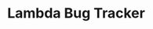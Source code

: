---
title: Lambda Bug Tracker
url: https://lambda-bug-tracker.firebaseapp.com/
github: https://github.com/Lambda-Bug-Tracker
img: https://i.imgur.com/dwgaFY2.png
youTube: https://youtu.be/0bfnV-ZGwKc
description: A bug tracking application. Start keeping track of your projects today!
---